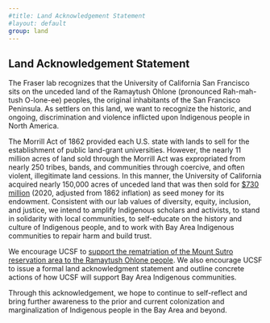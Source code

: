 ```yaml
---
#title: Land Acknowledgement Statement
#layout: default
group: land
---
```


## Land Acknowledgement Statement

The Fraser lab recognizes that the University of California San Francisco sits on the unceded land of the Ramaytush Ohlone (pronounced Rah-mah-tush O-lone-ee) peoples, the original inhabitants of the San Francisco Peninsula. As settlers on this land, we want to recognize the historic, and ongoing, discrimination and violence inflicted upon Indigenous people in North America.

The Morrill Act of 1862 provided each U.S. state with lands to sell for the establishment of public land-grant universities. However, the nearly 11 million acres of land sold through the Morrill Act was expropriated from nearly 250 tribes, bands, and communities through coercive, and often violent, illegitimate land cessions. In this manner, the University of California acquired nearly 150,000 acres of unceded land that was then sold for [$730 million](https://www.landgrabu.org/universities/university-of-california) (2020, adjusted from 1862 inflation) as seed money for its endowment.
Consistent with our lab values of diversity, equity, inclusion, and justice, we intend to amplify Indigenous scholars and activists, to stand in solidarity with local communities, to self-educate on the history and culture of Indigenous people, and to work with Bay Area Indigenous communities to repair harm and build trust.

We encourage UCSF to [support the rematriation of the Mount Sutro reservation area to the Ramaytush Ohlone people](https://ucsf.co1.qualtrics.com/jfe/form/SV_8eMqf1z5oJdASiN). We also encourage UCSF to issue a formal land acknowledgment statement and outline concrete actions of how UCSF will support Bay Area Indigenous communities.

Through this acknowledgement, we hope to continue to self-reflect and bring further awareness to the prior and current colonization and marginalization of Indigenous people in the Bay Area and beyond.
